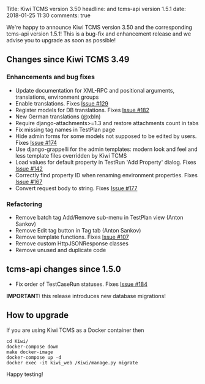 Title: Kiwi TCMS version 3.50
headline: and tcms-api version 1.5.1
date: 2018-01-25 11:30
comments: true

We're happy to announce Kiwi TCMS version 3.50
and the corresponding tcms-api version 1.5.1! This is a bug-fix and
enhancement release and we advise you to upgrade as soon as possible!


Changes since Kiwi TCMS 3.49
----------------------------

### Enhancements and bug fixes


- Update documentation for XML-RPC and positional arguments, translations,
  environment groups
- Enable translations. Fixes
  [Issue #129](https://github.com/kiwitcms/Kiwi/issues/129)
- Register models for DB translations. Fixes
  [Issue #182](https://github.com/kiwitcms/Kiwi/issues/182)
- New German translations (@xbln)
- Require django-attachments>=1.3 and restore attachments count in tabs
- Fix missing tag names in TestPlan page
- Hide admin forms for some models not supposed to be edited by users. Fixes
  [Issue #174](https://github.com/kiwitcms/Kiwi/issues/174)
- Use django-grappelli for the admin templates: modern look and feel and
  less template files overridden by Kiwi TCMS
- Load values for default property in TestRun 'Add Property' dialog. Fixes
  [Issue #142](https://github.com/kiwitcms/Kiwi/issues/142)
- Correctly find property ID when renaming environment properties. Fixes
  [Issue #167](https://github.com/kiwitcms/Kiwi/issues/167)
- Convert request body to string. Fixes
  [Issue #177](https://github.com/kiwitcms/Kiwi/issues/177)

### Refactoring

- Remove batch tag Add/Remove sub-menu in TestPlan view (Anton Sankov)
- Remove Edit tag button in Tag tab (Anton Sankov)
- Remove template functions. Fixes
  [Issue #107](https://github.com/kiwitcms/Kiwi/issues/107)
- Remove custom HttpJSONResponse classes
- Remove unused and duplicate code


tcms-api changes since 1.5.0
----------------------------


- Fix order of TestCaseRun statuses. Fixes
  [Issue #184](https://github.com/kiwitcms/Kiwi/issues/184)



**IMPORTANT:** this release introduces new database migrations!


How to upgrade
---------------

If you are using Kiwi TCMS as a Docker container then

    cd Kiwi/
    docker-compose down
    make docker-image
    docker-compose up -d
    docker exec -it kiwi_web /Kiwi/manage.py migrate

Happy testing!
